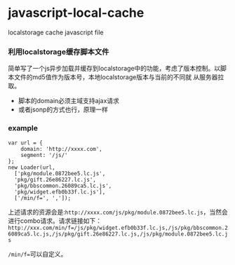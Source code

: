 # javascript-local-cache
localstorage cache javascript file    
### 利用localstorage缓存脚本文件   
简单写了一个js异步加载并缓存到localstorage中的功能，考虑了版本控制。以脚本文件的md5值作为版本号，本地localstorage版本与当前的不同就
从服务器拉取。
- 脚本的domain必须主域支持ajax请求
- 或者jsonp的方式也行，原理一样

### example
```
var url = {
	domain: 'http://xxxx.com',
	segment: '/js/'
};
new Loader(url, 
  ['pkg/module.0872bee5.lc.js',
  'pkg/gift.26e86227.lc.js',
  'pkg/bbscommon.26089ca5.lc.js',
  'pkg/widget.efb0b33f.lc.js'],
  ['/min/f=', ',']);
```
上述请求的资源会是:`http://xxxx.com/js/pkg/module.0872bee5.lc.js`，当然会进行combo请求。请求链接如下：
`http://xxx.com/min/f=/js/pkg/widget.efb0b33f.lc.js,/js/pkg/bbscommon.26089ca5.lc.js,/js/pkg/gift.26e86227.lc.js,/js/pkg/module.0872bee5.lc.js`
     
`/min/f=`可以自定义。   
